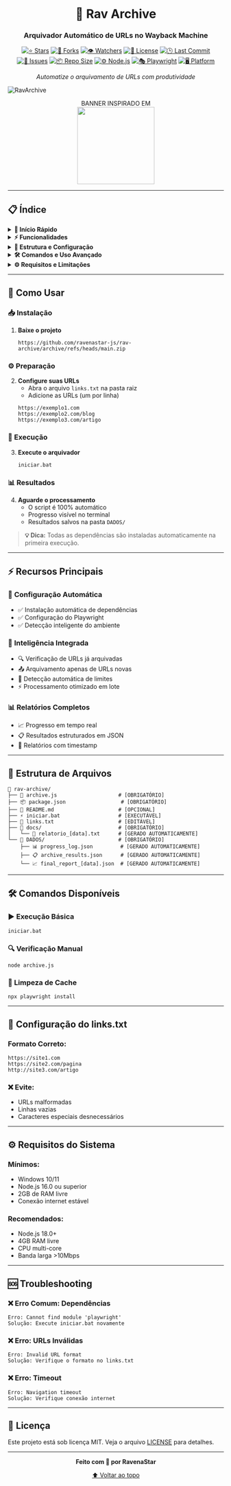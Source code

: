 <div align="center">

# 🤖 Rav Archive
### Arquivador Automático de URLs no Wayback Machine

[![⭐ Stars](https://img.shields.io/github/stars/ravenastar-js/rav-archive?style=for-the-badge&label=%E2%AD%90%20Stars&color=2d7445&logo=star&logoColor=white&labelColor=444&radius=10)](https://github.com/ravenastar-js/rav-archive/stargazers)
[![🔱 Forks](https://img.shields.io/github/forks/ravenastar-js/rav-archive?style=for-the-badge&label=%F0%9F%94%B1%20Forks&color=2d7445&logo=git&logoColor=white&labelColor=444&radius=10)](https://github.com/ravenastar-js/rav-archive/network/members)
[![👁️ Watchers](https://img.shields.io/github/watchers/ravenastar-js/rav-archive?style=for-the-badge&label=%F0%9F%91%81%EF%B8%8F%20Watchers&color=2d7445&logo=eye&logoColor=white&labelColor=444&radius=10)](https://github.com/ravenastar-js/rav-archive/watchers)
[![📄 License](https://img.shields.io/github/license/ravenastar-js/rav-archive?style=for-the-badge&label=%F0%9F%93%84%20License&color=2d7445&logo=book&logoColor=white&labelColor=444&radius=10)](https://github.com/ravenastar-js/rav-archive/blob/main/LICENSE)
[![🕒 Last Commit](https://img.shields.io/github/last-commit/ravenastar-js/rav-archive?style=for-the-badge&label=%F0%9F%95%92%20Last%20Commit&color=2d7445&logo=clock&logoColor=white&labelColor=444&radius=10)](https://github.com/ravenastar-js/rav-archive/commits/all)
[![🐞 Issues](https://img.shields.io/github/issues/ravenastar-js/rav-archive?style=for-the-badge&label=%F0%9F%90%9E%20Issues&color=2d7445&logo=bug&logoColor=white&labelColor=444&radius=10)](https://github.com/ravenastar-js/rav-archive/issues)
[![📦 Repo Size](https://img.shields.io/github/repo-size/ravenastar-js/rav-archive?style=for-the-badge&label=%F0%9F%93%A6%20Repo%20Size&color=2d7445&logo=database&logoColor=white&labelColor=444&radius=10)](https://github.com/ravenastar-js/rav-archive)
[![⚙️ Node.js](https://img.shields.io/badge/%E2%9A%99%EF%B8%8F%20Node.js-16.0%2B-green?style=for-the-badge&logo=nodedotjs&color=2d7445&logoColor=white&labelColor=444&radius=10)](https://nodejs.org/pt/download)
[![🎭 Playwright](https://img.shields.io/badge/%F0%9F%8E%AD%20Playwright-Latest-blue?style=for-the-badge&logo=playwright&color=2d7445&logoColor=white&labelColor=444&radius=10)](https://playwright.dev/)
[![🖥️ Platform](https://img.shields.io/badge/%F0%9F%96%A5%EF%B8%8F%20Platform-Windows-blue?style=for-the-badge&logo=windows&color=2d7445&logoColor=white&labelColor=444&radius=10)](https://github.com/ravenastar-js/wintools)

*Automatize o arquivamento de URLs com produtividade*

</div>

![RavArchive](https://i.imgur.com/dZpPQty.png)

<div align="center">
BANNER INSPIRADO EM
<br>
<a href="https://store.steampowered.com/app/1507580/Enigma_do_Medo" >
  <img src="https://i.imgur.com/Gbyx94i.png" width="180">
</a>
</div>

---

## 📋 Índice

<details>
<summary><strong>🚀 Início Rápido</strong></summary>

- [Como Usar](#-como-usar)
- [Instalação](#-instalação)
- [Primeiro Uso](#-primeiro-uso)

</details>

<details>
<summary><strong>⚡ Funcionalidades</strong></summary>

- [Recursos Principais](#-recursos-principais)

</details>

<details>
<summary><strong>📁 Estrutura e Configuração</strong></summary>

- [Estrutura de Arquivos](#-estrutura-de-arquivos)
- [Configuração do links.txt](#-configuração-do-linkstxt)

</details>

<details>
<summary><strong>🛠️ Comandos e Uso Avançado</strong></summary>

- [Comandos Disponíveis](#️-comandos-disponíveis)
- [Troubleshooting](#-troubleshooting)

</details>

<details>
<summary><strong>⚙️ Requisitos e Limitações</strong></summary>

- [Requisitos do Sistema](#️-requisitos-do-sistema)

</details>

---

## 🚀 Como Usar

### 📥 Instalação
1. **Baixe o projeto**
   ```
   https://github.com/ravenastar-js/rav-archive/archive/refs/heads/main.zip
   ```

### ⚙️ Preparação
2. **Configure suas URLs**
   - Abra o arquivo `links.txt` na pasta raiz
   - Adicione as URLs (um por linha)
   ```
   https://exemplo1.com
   https://exemplo2.com/blog
   https://exemplo3.com/artigo
   ```

### 🚀 Execução
3. **Execute o arquivador**
   ```
   iniciar.bat
   ```

### 📊 Resultados
4. **Aguarde o processamento**
   - O script é 100% automático
   - Progresso visível no terminal
   - Resultados salvos na pasta `DADOS/`

> **💡 Dica:** Todas as dependências são instaladas automaticamente na primeira execução.

---

## ⚡ Recursos Principais

### 🔧 **Configuração Automática**
- ✅ Instalação automática de dependências
- ✅ Configuração do Playwright
- ✅ Detecção inteligente do ambiente

### 🧠 **Inteligência Integrada**
- 🔍 Verificação de URLs já arquivadas
- 📤 Arquivamento apenas de URLs novas
- 🚫 Detecção automática de limites
- ⚡ Processamento otimizado em lote

### 📊 **Relatórios Completos**
- 📈 Progresso em tempo real
- 📋 Resultados estruturados em JSON
- 🎯 Relatórios com timestamp

---

## 📁 Estrutura de Arquivos

```
📁 rav-archive/
├── 📄 archive.js                    # [OBRIGATÓRIO]
├── 📦 package.json                  # [OBRIGATÓRIO]
├── 📖 README.md                     # [OPCIONAL]
├── ⚡ iniciar.bat                   # [EXECUTÁVEL]
├── 📝 links.txt                     # [EDITÁVEL]
├── 📁 docs/                         # [OBRIGATÓRIO]
│   └── 📄 relatorio_[data].txt      # [GERADO AUTOMATICAMENTE]
└── 📁 DADOS/                        # [OBRIGATÓRIO]
    ├── 📊 progress_log.json         # [GERADO AUTOMATICAMENTE]
    ├── 📋 archive_results.json      # [GERADO AUTOMATICAMENTE]
    └── 📈 final_report_[data].json  # [GERADO AUTOMATICAMENTE]

```

---

## 🛠️ Comandos Disponíveis

### ▶️ Execução Básica
```
iniciar.bat
```

### 🔍 Verificação Manual
```
node archive.js
```

### 🧹 Limpeza de Cache
```
npx playwright install
```

---

## 📝 Configuração do links.txt

### Formato Correto:
```
https://site1.com
https://site2.com/pagina
http://site3.com/artigo
```

### ❌ Evite:
- URLs malformadas
- Linhas vazias
- Caracteres especiais desnecessários

---

## ⚙️ Requisitos do Sistema

### Mínimos:
- Windows 10/11
- Node.js 16.0 ou superior
- 2GB de RAM livre
- Conexão internet estável

### Recomendados:
- Node.js 18.0+
- 4GB RAM livre
- CPU multi-core
- Banda larga >10Mbps

---

## 🆘 Troubleshooting

### ❌ Erro Comum: Dependências
```
Erro: Cannot find module 'playwright'
Solução: Execute iniciar.bat novamente
```

### ❌ Erro: URLs Inválidas
```
Erro: Invalid URL format
Solução: Verifique o formato no links.txt
```

### ❌ Erro: Timeout
```
Erro: Navigation timeout
Solução: Verifique conexão internet
```
 
---

## 📄 Licença

Este projeto está sob licença MIT. Veja o arquivo [LICENSE](LICENSE) para detalhes.

---

<div align="center">

**Feito com 💚 por RavenaStar**

[⬆ Voltar ao topo](#-rav-archive)

</div>